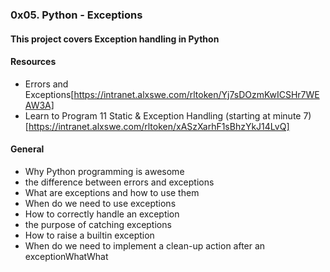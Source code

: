 ### 0x05. Python - Exceptions

#### This project covers Exception handling in Python

#### Resources
- Errors and Exceptions[https://intranet.alxswe.com/rltoken/Yj7sDOzmKwICSHr7WEAW3A]
 - Learn to Program 11 Static & Exception Handling (starting at minute 7)[https://intranet.alxswe.com/rltoken/xASzXarhF1sBhzYkJ14LvQ]

#### General
- Why Python programming is awesome
- the difference between errors and exceptions
- What are exceptions and how to use them
- When do we need to use exceptions
- How to correctly handle an exception
- the purpose of catching exceptions
- How to raise a builtin exception
- When do we need to implement a clean-up action after an exceptionWhatWhat